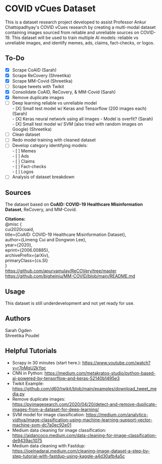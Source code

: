 # COVID vCues Dataset

This is a dataset research project developed to assist Professor Ankur Chattopadhyay's COVID vCues research by creating a multi-modal dataset containing images sourced from reliable and unreliable sources on COVID-19. This dataset will be used to train multiple AI models: reliable vs unreliable images, and identify memes, ads, claims, fact-checks, or logos.

## To-Do
- [X] Scrape CoAID (Sarah)
- [X] Scrape ReCovery (Shreetika)  
- [X] Scrape MM-Covid (Shreetika)
- [ ] Scrape tweets with Twikit  
- [X] Consolidate CoAID, ReCovery, & MM-Covid (Sarah)
- [X] Remove duplicate images
- [ ] Deep learning reliable vs unreliable model  
      - [X] Small test model w/ Keras and Tensorflow (200 images each) (Sarah)  
      - [X] Keras neural network using all images - Model is overfit? (Sarah)  
      - [X] Small test model w/ SVM (also tried with random images on Google) (Shreetika)
- [ ] Clean dataset
- [ ] Redo model training with cleaned dataset
- [ ] Develop category identifying models:  
      - [ ] Memes  
      - [ ] Ads  
      - [ ] Claims  
      - [ ] Fact-checks  
      - [ ] Logos  
- [ ] Analysis of dataset breakdown

## Sources

The dataset based on **CoAID: COVID-19 Healthcare Misinformation Dataset**, ReCovery, and MM-Covid.

**Citations:**  
@misc {  
  cui2020coaid,  
  title={CoAID: COVID-19 Healthcare Misinformation Dataset},  
  author={Limeng Cui and Dongwon Lee},  
  year={2020},  
  eprint={2006.00885},  
  archivePrefix={arXiv},  
  primaryClass={cs.SI}  
}  
https://github.com/apurvamulay/ReCOVery/tree/master  
https://github.com/bigheiniu/MM-COVID/blob/main/README.md  

## Usage

This dataset is still underdevelopment and not yet ready for use.

## Authors
Sarah Ogden  
Shreetika Poudel  

## Helpful Tutorials
- Scrapy in 30 minutes (start here.): https://www.youtube.com/watch?v=r7pMqU2kYqc
- CNN in Python: https://medium.com/metakratos-studio/python-based-ai-powered-by-tensorflow-and-keras-52140b1495e3  
- Twikit Example: https://github.com/d60/twikit/blob/main/examples/download_tweet_media.py  
- Remove duplicate images: https://pyimagesearch.com/2020/04/20/detect-and-remove-duplicate-images-from-a-dataset-for-deep-learning/     
- SVM model for image classification: https://medium.com/analytics-vidhya/image-classification-using-machine-learning-support-vector-machine-svm-dc7a0ec92e01  
- Medium data cleaning for image classification: https://aidancoco.medium.com/data-cleaning-for-image-classification-de9439ac1075  
- Medium data cleaning with Fastdup: https://joelnadarai.medium.com/cleaning-image-dataset-a-step-by-step-tutorial-with-fastdup-using-kaggle-a4d30afb4a5c  
